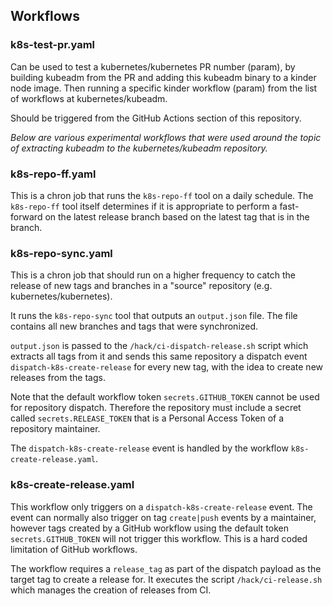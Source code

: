 ## Workflows

### k8s-test-pr.yaml

Can be used to test a kubernetes/kubernetes PR number (param),
by building kubeadm from the PR and adding this kubeadm binary
to a kinder node image. Then running a specific kinder workflow
(param) from the list of workflows at kubernetes/kubeadm.

Should be triggered from the GitHub Actions section of this repository.

_Below are various experimental workflows that were used
around the topic of extracting kubeadm to the kubernetes/kubeadm
repository._

### k8s-repo-ff.yaml

This is a chron job that runs the `k8s-repo-ff` tool on a daily schedule.
The `k8s-repo-ff` tool itself determines if it is appropriate to perform
a fast-forward on the latest release branch based on the latest
tag that is in the branch.

### k8s-repo-sync.yaml

This is a chron job that should run on a higher frequency to catch
the release of new tags and branches in a "source" repository
(e.g. kubernetes/kubernetes).

It runs the `k8s-repo-sync` tool that outputs an `output.json` file.
The file contains all new branches and tags that were synchronized.

`output.json` is passed to the `/hack/ci-dispatch-release.sh` script
which extracts all tags from it and sends this same repository a
dispatch event `dispatch-k8s-create-release` for every new tag,
with the idea to create new releases from the tags.

Note that the default workflow token `secrets.GITHUB_TOKEN` cannot
be used for repository dispatch. Therefore the repository must
include a secret called `secrets.RELEASE_TOKEN` that is a Personal
Access Token of a repository maintainer.

The `dispatch-k8s-create-release` event is handled by the workflow
`k8s-create-release.yaml`.

### k8s-create-release.yaml

This workflow only triggers on a `dispatch-k8s-create-release`
event. The event can normally also trigger on tag `create|push` events
by a maintainer, however tags created by a GitHub workflow using the
default token `secrets.GITHUB_TOKEN` will not trigger this workflow.
This is a hard coded limitation of GitHub workflows.

The workflow requires a `release_tag` as part of the dispatch payload
as the target tag to create a release for. It executes the script
`/hack/ci-release.sh` which manages the creation of releases from CI.
